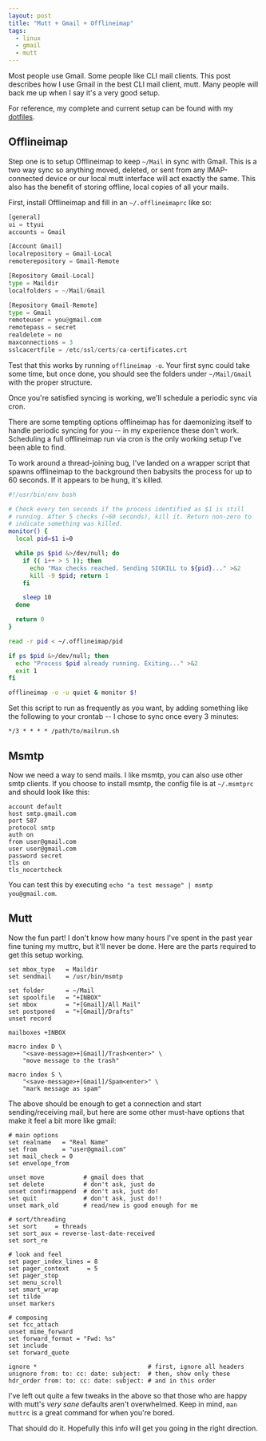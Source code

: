 ```yaml
---
layout: post
title: "Mutt + Gmail + Offlineimap"
tags:
  - linux
  - gmail
  - mutt
---
```


Most people use Gmail. Some people like CLI mail clients. This post
describes how I use Gmail in the best CLI mail client, mutt. Many people
will back me up when I say it's a very good setup.

For reference, my complete and current setup can be found with my 
[dotfiles][].

[dotfiles]: https://github.com/pbrisbin/dotfiles/tree/master/host-blue

## Offlineimap

Step one is to setup Offlineimap to keep `~/Mail` in sync with Gmail.
This is a two way sync so anything moved, deleted, or sent from any
IMAP-connected device or our local mutt interface will act exactly
the same. This also has the benefit of storing offline, local
copies of all your mails.

First, install Offlineimap and fill in an `~/.offlineimaprc` like so:

```python
[general]
ui = ttyui
accounts = Gmail

[Account Gmail]
localrepository = Gmail-Local
remoterepository = Gmail-Remote

[Repository Gmail-Local]
type = Maildir
localfolders = ~/Mail/Gmail

[Repository Gmail-Remote]
type = Gmail
remoteuser = you@gmail.com
remotepass = secret
realdelete = no
maxconnections = 3
sslcacertfile = /etc/ssl/certs/ca-certificates.crt
```

Test that this works by running `offlineimap -o`. Your first sync could
take some time, but once done, you should see the folders under
`~/Mail/Gmail` with the proper structure.

Once you're satisfied syncing is working, we'll schedule a periodic sync 
via cron.

<div class="well">
There are some tempting options offlineimap has for daemonizing itself 
to handle periodic syncing for you -- in my experience these don't work. 
Scheduling a full offlineimap run via cron is the only working setup 
I've been able to find.
</div>

To work around a thread-joining bug, I've landed on a wrapper script 
that spawns offlineimap to the background then babysits the process for 
up to 60 seconds. If it appears to be hung, it's killed.

```bash 
#!/usr/bin/env bash

# Check every ten seconds if the process identified as $1 is still 
# running. After 5 checks (~60 seconds), kill it. Return non-zero to 
# indicate something was killed.
monitor() {
  local pid=$1 i=0

  while ps $pid &>/dev/null; do
    if (( i++ > 5 )); then
      echo "Max checks reached. Sending SIGKILL to ${pid}..." >&2
      kill -9 $pid; return 1
    fi

    sleep 10
  done

  return 0
}

read -r pid < ~/.offlineimap/pid

if ps $pid &>/dev/null; then
  echo "Process $pid already running. Exiting..." >&2
  exit 1
fi

offlineimap -o -u quiet & monitor $!
```

Set this script to run as frequently as you want, by adding something 
like the following to your crontab -- I chose to sync once every 3 
minutes:

```
*/3 * * * * /path/to/mailrun.sh
```

## Msmtp

Now we need a way to send mails. I like msmtp, you can also use other
smtp clients. If you choose to install msmtp, the config file is at
`~/.msmtprc` and should look like this:

```
account default 
host smtp.gmail.com
port 587
protocol smtp
auth on
from user@gmail.com
user user@gmail.com
password secret
tls on
tls_nocertcheck
```

You can test this by executing `echo "a test message" | msmtp
you@gmail.com`.

## Mutt

Now the fun part! I don't know how many hours I've spent in the past
year fine tuning my muttrc, but it'll never be done. Here are the parts
required to get this setup working.

```
set mbox_type   = Maildir
set sendmail    = /usr/bin/msmtp

set folder      = ~/Mail
set spoolfile   = "+INBOX"
set mbox        = "+[Gmail]/All Mail"
set postponed   = "+[Gmail]/Drafts"
unset record

mailboxes +INBOX

macro index D \
    "<save-message>+[Gmail]/Trash<enter>" \
    "move message to the trash"

macro index S \
    "<save-message>+[Gmail]/Spam<enter>" \
    "mark message as spam"
```

The above should be enough to get a connection and start 
sending/receiving mail, but here are some other must-have options that 
make it feel a bit more like gmail:

```
# main options
set realname   = "Real Name"
set from       = "user@gmail.com"
set mail_check = 0
set envelope_from

unset move           # gmail does that
set delete           # don't ask, just do
unset confirmappend  # don't ask, just do!
set quit             # don't ask, just do!!
unset mark_old       # read/new is good enough for me

# sort/threading
set sort     = threads
set sort_aux = reverse-last-date-received
set sort_re

# look and feel
set pager_index_lines = 8
set pager_context     = 5
set pager_stop
set menu_scroll
set smart_wrap
set tilde
unset markers

# composing 
set fcc_attach
unset mime_forward
set forward_format = "Fwd: %s"
set include
set forward_quote

ignore *                               # first, ignore all headers
unignore from: to: cc: date: subject:  # then, show only these
hdr_order from: to: cc: date: subject: # and in this order
```

I've left out quite a few tweaks in the above so that those who are
happy with mutt's *very sane* defaults aren't overwhelmed. Keep in mind,
`man muttrc` is a great command for when you're bored.

That should do it. Hopefully this info will get you going in the right
direction.
